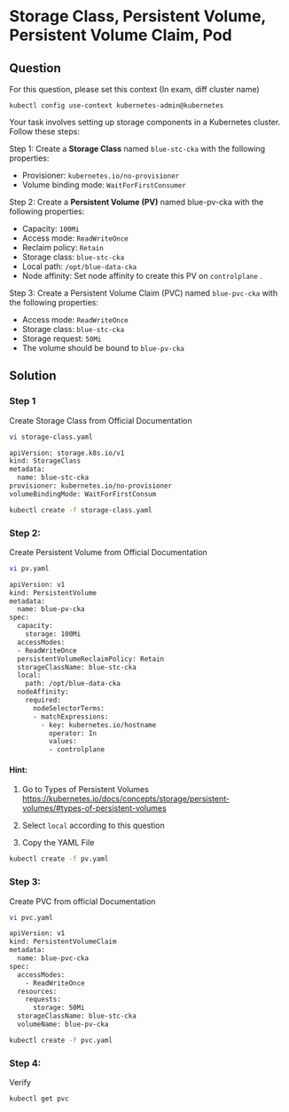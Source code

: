 # Storage Class, Persistent Volume, Persistent Volume Claim, Pod

## Question

For this question, please set this context (In exam, diff cluster name)

```kubectl config use-context kubernetes-admin@kubernetes```

Your task involves setting up storage components in a Kubernetes cluster. Follow these steps:

Step 1: Create a **Storage Class** named ```blue-stc-cka``` with the following properties:

-   Provisioner: ```kubernetes.io/no-provisioner```
-   Volume binding mode: ```WaitForFirstConsumer```

Step 2: Create a **Persistent Volume (PV)** named blue-pv-cka with the following properties:

-   Capacity: ```100Mi```
-   Access mode: ```ReadWriteOnce```
-   Reclaim policy: ```Retain```
-   Storage class: ```blue-stc-cka```
-   Local path: ```/opt/blue-data-cka```
-   Node affinity: Set node affinity to create this PV on ```controlplane``` .

Step 3: Create a Persistent Volume Claim (PVC) named ```blue-pvc-cka``` with the following properties:

-   Access mode: ```ReadWriteOnce```
-   Storage class: ```blue-stc-cka```
-   Storage request: ```50Mi```
-   The volume should be bound to ```blue-pv-cka``` 


## Solution
### Step 1
Create Storage Class from Official Documentation
```bash
vi storage-class.yaml
```
```bash
apiVersion: storage.k8s.io/v1
kind: StorageClass
metadata:
  name: blue-stc-cka
provisioner: kubernetes.io/no-provisioner
volumeBindingMode: WaitForFirstConsum
```

```bash
kubectl create -f storage-class.yaml
```

### Step 2:
Create Persistent Volume from Official Documentation
    
```bash
vi pv.yaml
```

```bash
apiVersion: v1
kind: PersistentVolume
metadata:
  name: blue-pv-cka
spec:
  capacity:
    storage: 100Mi
  accessModes:
  - ReadWriteOnce
  persistentVolumeReclaimPolicy: Retain
  storageClassName: blue-stc-cka
  local:
    path: /opt/blue-data-cka
  nodeAffinity:
    required:
      nodeSelectorTerms:
      - matchExpressions:
        - key: kubernetes.io/hostname
          operator: In
          values:
          - controlplane
```

#### Hint:

1. Go to Types of Persistent Volumes
    https://kubernetes.io/docs/concepts/storage/persistent-volumes/#types-of-persistent-volumes 

2.  Select ```local``` according to this question

3.  Copy the YAML File

```bash
kubectl create -f pv.yaml
```

### Step 3:
Create PVC from official Documentation
```bash
vi pvc.yaml
```

```bash
apiVersion: v1
kind: PersistentVolumeClaim
metadata:
  name: blue-pvc-cka
spec:
  accessModes:
    - ReadWriteOnce
  resources:
    requests:
      storage: 50Mi
  storageClassName: blue-stc-cka
  volumeName: blue-pv-cka
```

```bash
kubectl create -f pvc.yaml
```

### Step 4:
Verify
```bash
kubectl get pvc
```
